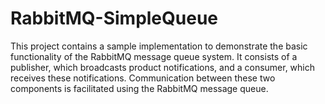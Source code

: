 # RabbitMQ-SimpleQueue


This project contains a sample implementation to demonstrate the basic functionality of the RabbitMQ message queue system. It consists of a publisher, which broadcasts product notifications, and a consumer, which receives these notifications. Communication between these two components is facilitated using the RabbitMQ message queue.
